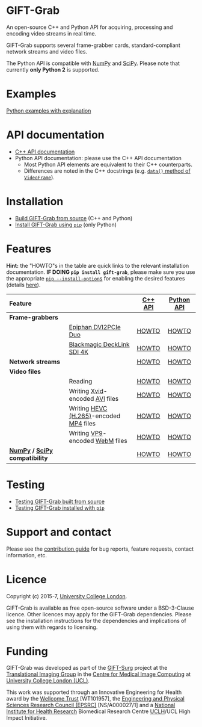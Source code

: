 # GIFT-Grab

An open-source C++ and Python API for acquiring, processing and encoding video streams in real time.

GIFT-Grab supports several frame-grabber cards, standard-compliant network streams and video files.

The Python API is compatible with [NumPy][numpy] and [SciPy][scipy].
Please note that currently **only Python 2** is supported.

[scipy]: https://www.scipy.org/
[numpy]: http://www.numpy.org/


# Examples

[Python examples with explanation][rtd]

[rtd]: http://gift-grab.rtfd.io
[pip-install-ops]: https://pip.pypa.io/en/stable/reference/pip_install/#cmdoption-install-option


# API documentation

* [C++ API documentation](https://codedocs.xyz/gift-surg/GIFT-Grab/)
* Python API documentation: please use the C++ API documentation
  * Most Python API elements are equivalent to their C++ counterparts.
  * Differences are noted in the C++ docstrings (e.g. [`data()` method of `VideoFrame`][vf-data]).

[vf-data]: https://codedocs.xyz/gift-surg/GIFT-Grab/classgg_1_1_video_frame.html#a458e15b00b5b2d39855db76215c44055


# Installation

* [Build GIFT-Grab from source][build-from-source] (C++ and Python)
* [Install GIFT-Grab using `pip`][pip] (only Python)

[build-from-source]: doc/build.md
[pip]: doc/pypi.md


# Features

**Hint:** the "HOWTO"s in the table are quick links to the relevant installation documentation. **IF DOING `pip install gift-grab`**, please make sure you use the appropriate [`pip --install-option`s][pip-install-ops] for enabling the desired features (details [here](doc/pypi.md)).

| **Feature** | | [**C++ API**](doc/build.md) | [**Python API**](doc/pypi.md) |
| :--- | :--- | :---: | :---: |
| **Frame-grabbers** | | | |
| | [Epiphan DVI2PCIe Duo][e-dd] | [HOWTO](doc/build.md#epiphan-dvi2pcie-duo) | [HOWTO](doc/pypi.md#epiphan-dvi2pcie-duo) |
| | [Blackmagic DeckLink SDI 4K][bm-dls4] | [HOWTO](doc/build.md#blackmagic-decklink-sdi-4k) |  [HOWTO](doc/pypi.md#blackmagic-decklink-sdi-4k) |
| **Network streams** | | [HOWTO](doc/build.md#network-streams) | [HOWTO](doc/pypi.md#network-streams) |
| **Video files** | | | |
| | Reading | [HOWTO](doc/build.md#reading-video-files) | [HOWTO](doc/pypi.md#reading-video-files) |
| | Writing [Xvid][xvid]-encoded [AVI][avi] files | [HOWTO](doc/build.md#xvid) | [HOWTO](doc/pypi.md#xvid) |
| | Writing [HEVC (H.265)][hevc]-encoded [MP4][mp4] files | [HOWTO](doc/build.md#hevc) | [HOWTO](doc/pypi.md#hevc) |
| | Writing [VP9][vp9]-encoded [WebM][webm] files | [HOWTO](doc/build.md#vp9) | [HOWTO](doc/pypi.md#vp9) |
| **[NumPy][numpy] / [SciPy][scipy] compatibility** | | [HOWTO](doc/build.md#python-api) | [HOWTO](doc/pypi.md#numpy) |


# Testing

* [Testing GIFT-Grab built from source](doc/build.md#testing-gift-grab) 
* [Testing GIFT-Grab installed with `pip`](doc/pypi.md#testing-gift-grab)


[e-dd]: http://www.epiphan.com/products/dvi2pcie-duo/
[bm-dls4]: https://www.blackmagicdesign.com/products/decklink/models
[xvid]: https://www.xvid.com/
[avi]: https://msdn.microsoft.com/en-us/library/windows/desktop/dd318189(v=vs.85).aspx
[hevc]: http://www.itu.int/ITU-T/recommendations/rec.aspx?rec=11885
[mp4]: http://www.iso.org/iso/catalogue_detail.htm?csnumber=38538
[vp9]:http://www.webmproject.org/vp9/
[webm]: https://www.webmproject.org/users/


# Support and contact

Please see the [contribution guide][cg] for bug reports, feature requests, contact information, etc.

[cg]: CONTRIBUTING.md

# Licence

Copyright (c) 2015-7, [University College London][ucl].

GIFT-Grab is available as free open-source software under a BSD-3-Clause licence.
Other licences may apply for the GIFT-Grab dependencies.
Please see the installation instructions for the dependencies and implications of using them with regards to licensing.


# Funding

GIFT-Grab was developed as part of the [GIFT-Surg][giftsurg] project at the [Translational Imaging Group][tig] in the [Centre for Medical Image Computing][cmic] at [University College London (UCL)][ucl].

This work was supported through an Innovative Engineering for Health award by the [Wellcome Trust][wellcometrust] [WT101957], the [Engineering and Physical Sciences Research Council (EPSRC)][epsrc] [NS/A000027/1] and a [National Institute for Health Research][nihr] Biomedical Research Centre [UCLH][uclh]/UCL High Impact Initiative.


[tig]: http://cmictig.cs.ucl.ac.uk
[giftsurg]: http://www.gift-surg.ac.uk
[cmic]: http://cmic.cs.ucl.ac.uk
[ucl]: http://www.ucl.ac.uk
[nihr]: http://www.nihr.ac.uk/research
[uclh]: http://www.uclh.nhs.uk
[epsrc]: http://www.epsrc.ac.uk
[wellcometrust]: http://www.wellcome.ac.uk
